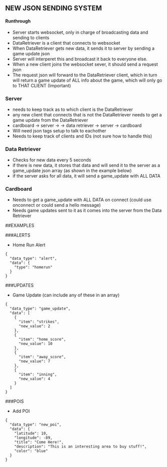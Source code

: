 ## NEW JSON SENDING SYSTEM

#### Runthrough

- Server starts websocket, only in charge of broadcasting data and sending to clients
- DataRetriever is a client that connects to websocket
- When DataRetriever gets new data, it sends it to server by sending a game update json
- Server will interperet this and broadcast it back to everyone else.
- When a new client joins the websocket sever, it should send a request json
- The request json will forward to the DataRetriever client, which in turn will return a game update of ALL info about the game, which will only go to THAT CLIENT (Important)



### Server
- needs to keep track as to which client is the DataRetriever
- any new client that connects that is not the DataRetriever needs to get a game update from the DataRetriever
- cardboard -> server -> -> data retriever -> server -> cardboard
- Will need json tags setup to talk to eachother
- Needs to keep track of clients and IDs (not sure how to handle this)


### Data Retriever
- Checks for new data every 5 seconds
- if there is new data, it stores that data and will send it to the server as a game_update json array (as shown in the example below)
- if the server asks for all data, it will send a game_update with ALL DATA

### Cardboard
- Needs to get a game_update with ALL DATA on connect (could use onconnect or could send a hello message)
- Needs game updates sent to it as it comes into the server from the Data Retriever

##EXAMPLES

###ALERTS

- Home Run Alert

```
{
  "data_type": "alert",
  "data": {
    "type": "homerun"
  }
}
```

###UPDATES

- Game Update (can include any of these in an array)

```
{
  "data_type": "game_update",
  "data": [
    {
      "item": "strikes",
      "new_value": 2
    },
    {
      "item": "home_score",
      "new_value": 10
    },
    {
      "item": "away_score",
      "new_value": 7
    },
    {
      "item": "inning",
      "new_value": 4
    }
  ]
}
```


###POIS

- Add POI

```
{
  "data_type": "new_poi",
  "data": {
    "latitude": 10,
    "longitude": -89,
    "title": "Come Here!",
    "description": "This is an interesting area to buy stuff!",
    "color": "blue"
  }
}
```
